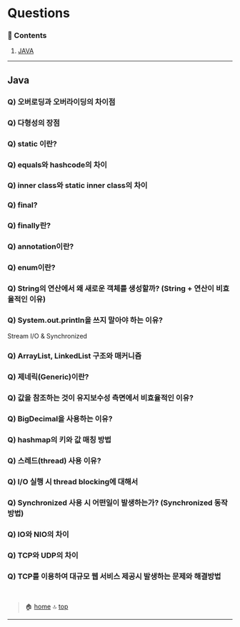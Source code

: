 # Questions

### :paperclip: Contents
1. [JAVA](#java)

---

## Java

### Q) 오버로딩과 오버라이딩의 차이점

### Q) 다형성의 장점

### Q) static 이란?

### Q) equals와 hashcode의 차이

### Q) inner class와 static inner class의 차이

### Q) final?

### Q) finally란?

### Q) annotation이란?

### Q) enum이란?

### Q) String의 연산에서 왜 새로운 객체를 생성할까? (String + 연산이 비효율적인 이유)

### Q) System.out.println을 쓰지 말아야 하는 이유?
Stream I/O & Synchronized

### Q) ArrayList, LinkedList 구조와 매커니즘

### Q) 제네릭(Generic)이란?

### Q) 값을 참조하는 것이 유지보수성 측면에서 비효율적인 이유?

### Q) BigDecimal을 사용하는 이유?

### Q) hashmap의 키와 값 매칭 방법

### Q) 스레드(thread) 사용 이유?

### Q) I/O 실행 시 thread blocking에 대해서

### Q) Synchronized 사용 시 어떤일이 발생하는가? (Synchronized 동작 방법)

### Q) IO와 NIO의 차이

### Q) TCP와 UDP의 차이

### Q) TCP를 이용하여 대규모 웹 서비스 제공시 발생하는 문제와 해결방법

<br/>

> :house: [home](https://github.com/hanwix2/For_Study) :top: [top](#questions)  

---

